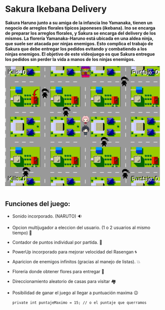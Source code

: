 # Sakura Ikebana Delivery

__Sakura Haruno junto a su amiga de la infancia Ino Yamanaka, tienen un negocio de arreglos
florales tı́picos japoneses (ikebana). Ino se encarga de preparar los arreglos florales, y Sakura
se encarga del delivery de los mismos.
La florerı́a Yamanaka-Haruno está ubicada en una aldea ninja, que suele ser atacada por
ninjas enemigos. Esto complica el trabajo de Sakura que debe entregar los pedidos evitando
y combatiendo a los ninjas enemigos.
El objetivo de este videojuego es que Sakura entregue los pedidos sin perder la vida a manos de los ninjas enemigos.__

![img](https://github.com/RicardoLopez9908/Sakura-Ikebana-Delivery/blob/master/Presentacion%20Sakura.png)

## Funciones del juego:

- Sonido incorporado. (NARUTO) :sound:
- Opcion multijugador a eleccion del usuario. (1 o 2 usuarios al mismo tiempo) :beers:
- Contador de puntos individual por partida. :floppy_disk:
- PowerUp incorporado para mejorar velocidad del Rasengan :cyclone:
- Aparicion de enemigos infinitos (gracias al manejo de listas). :boom:
- Floreria donde obtener flores para entregar :sunflower:
- Direccionamiento aleatorio de casas para visitar :houses:
- Posibilidad de ganar el juego al llegar a puntuación maxima :wink:

  `private int puntajeMaximo = 15; // o el puntaje que querramos`



